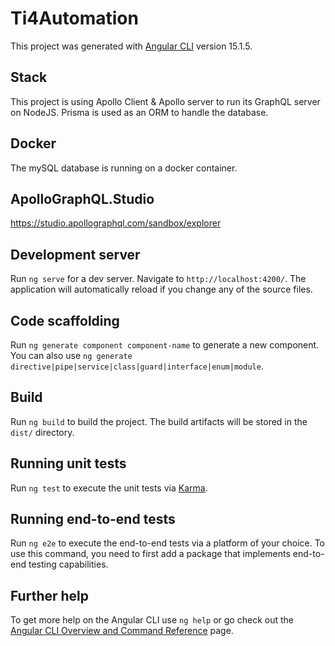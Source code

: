 # Ti4Automation

This project was generated with [Angular CLI](https://github.com/angular/angular-cli) version 15.1.5.

## Stack
This project is using Apollo Client & Apollo server to run its GraphQL server on NodeJS. Prisma is used as an ORM to handle the database.

## Docker
The mySQL database is running on a docker container.

## ApolloGraphQL.Studio
https://studio.apollographql.com/sandbox/explorer

## Development server

Run `ng serve` for a dev server. Navigate to `http://localhost:4200/`. The application will automatically reload if you change any of the source files.

## Code scaffolding

Run `ng generate component component-name` to generate a new component. You can also use `ng generate directive|pipe|service|class|guard|interface|enum|module`.

## Build

Run `ng build` to build the project. The build artifacts will be stored in the `dist/` directory.

## Running unit tests

Run `ng test` to execute the unit tests via [Karma](https://karma-runner.github.io).

## Running end-to-end tests

Run `ng e2e` to execute the end-to-end tests via a platform of your choice. To use this command, you need to first add a package that implements end-to-end testing capabilities.

## Further help

To get more help on the Angular CLI use `ng help` or go check out the [Angular CLI Overview and Command Reference](https://angular.io/cli) page.
